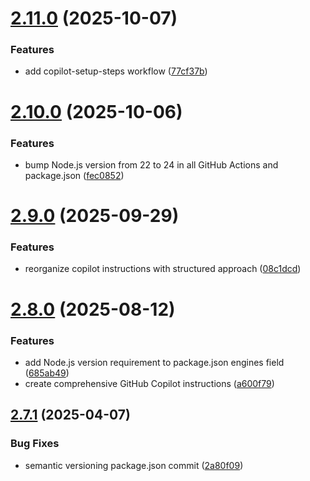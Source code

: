 # [2.11.0](https://github.com/Nosto/nosto-react/compare/v2.10.0...v2.11.0) (2025-10-07)


### Features

* add copilot-setup-steps workflow ([77cf37b](https://github.com/Nosto/nosto-react/commit/77cf37b62270edf3b00ca802ccb42b70bd85b502))

# [2.10.0](https://github.com/Nosto/nosto-react/compare/v2.9.0...v2.10.0) (2025-10-06)


### Features

* bump Node.js version from 22 to 24 in all GitHub Actions and package.json ([fec0852](https://github.com/Nosto/nosto-react/commit/fec085243a57fcb50293b860aaa3a64c231b2d36))

# [2.9.0](https://github.com/Nosto/nosto-react/compare/v2.8.0...v2.9.0) (2025-09-29)


### Features

* reorganize copilot instructions with structured approach ([08c1dcd](https://github.com/Nosto/nosto-react/commit/08c1dcda7bf15627e7644655c07d7507be291d6a))

# [2.8.0](https://github.com/Nosto/nosto-react/compare/v2.7.1...v2.8.0) (2025-08-12)


### Features

* add Node.js version requirement to package.json engines field ([685ab49](https://github.com/Nosto/nosto-react/commit/685ab49730d4ec2ee39d90f056c9036989312456))
* create comprehensive GitHub Copilot instructions ([a600f79](https://github.com/Nosto/nosto-react/commit/a600f791a875f7b172178d83e737fbbeacb550f7))

## [2.7.1](https://github.com/Nosto/nosto-react/compare/v2.7.0...v2.7.1) (2025-04-07)


### Bug Fixes

* semantic versioning package.json commit ([2a80f09](https://github.com/Nosto/nosto-react/commit/2a80f098236fd9dd6fac9b8a493be77d75ae38b9))
